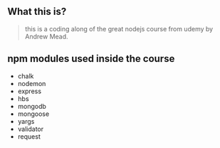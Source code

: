 ## What this is?

> this is a coding along of the great nodejs course from udemy by Andrew Mead.


## npm modules used inside the course

* chalk
* nodemon
* express
* hbs
* mongodb
* mongoose
* yargs
* validator
* request